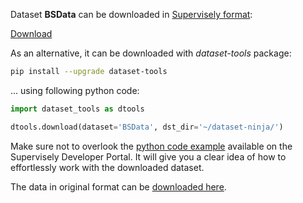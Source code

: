 Dataset **BSData** can be downloaded in [Supervisely format](https://developer.supervisely.com/api-references/supervisely-annotation-json-format):

 [Download](https://assets.supervisely.com/remote/eyJsaW5rIjogInMzOi8vc3VwZXJ2aXNlbHktZGF0YXNldHMvMTQ0OV9CU0RhdGEvYnNkYXRhLURhdGFzZXROaW5qYS50YXIiLCAic2lnIjogImpvOXdIS0ZrN3hqWXB0dHFZTGFQdzMrU2lIMUIzdnF2Z2xnYzE1KzBrUjg9In0=?response-content-disposition=attachment%3B%20filename%3D%22bsdata-DatasetNinja.tar%22)

As an alternative, it can be downloaded with *dataset-tools* package:
``` bash
pip install --upgrade dataset-tools
```

... using following python code:
``` python
import dataset_tools as dtools

dtools.download(dataset='BSData', dst_dir='~/dataset-ninja/')
```
Make sure not to overlook the [python code example](https://developer.supervisely.com/getting-started/python-sdk-tutorials/iterate-over-a-local-project) available on the Supervisely Developer Portal. It will give you a clear idea of how to effortlessly work with the downloaded dataset.

The data in original format can be [downloaded here](https://github.com/2Obe/BSData/archive/refs/heads/main.zip).